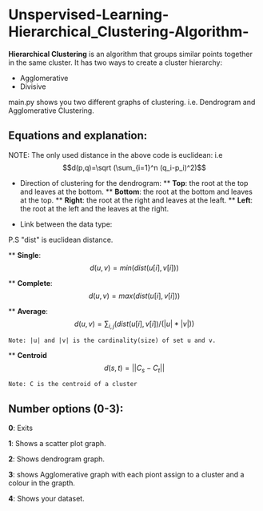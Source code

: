 # Unspervised-Learning-Hierarchical_Clustering-Algorithm-

**Hierarchical Clustering** is an algorithm that groups similar points together in the same cluster. It has two ways to create a cluster hierarchy:
 - Agglomerative
 - Divisive

main.py shows you two different graphs of clustering. i.e. Dendrogram and Agglomerative Clustering.

## Equations and explanation:
NOTE: The only used distance in the above code is euclidean: i.e 
$$d(p,q)=\sqrt (\sum_{i=1}^n (q_i-p_i)^2)$$

* Direction of clustering for the dendrogram:
** **Top**: the root at the top and leaves at the bottom.
** **Bottom**: the root at the bottom and leaves at the top.
** **Right**: the root at the right and leaves at the leaft.
** **Left**: the root at the left and the leaves at the right.

* Link between the data type:

P.S "dist" is euclidean distance.

** **Single**: 
$$d(u,v) = min(dist(u[i],v[i]))$$

** **Complete**:
$$d(u,v) = max(dist(u[i],v[i]))$$


** **Average**:
$$d(u,v) = \sum_{i,j} (dist(u[i],v[i]) / (|u| * |v|))$$

	Note: |u| and |v| is the cardinality(size) of set u and v.
** **Centroid**
$$d(s,t) = ||C_s - C_t ||$$

	Note: C is the centroid of a cluster
  
  
## Number options (0-3):
**0**: Exits

**1**: Shows a  scatter plot graph.

**2**: Shows dendrogram graph.

**3**: shows Agglomerative graph with each piont assign to a cluster and a colour in the grapth.

**4**: Shows your dataset.

